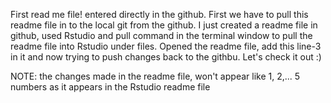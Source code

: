First read me file!
entered directly in the github. First we have to pull this readme file in to the local git from the github. 
I just created a readme file in github, used Rstudio and pull command in the terminal window to pull the readme file into Rstudio under files. Opened the readme file, add this line-3 in it and now trying to push changes back to the githbu. Let's check it out :)

NOTE: the changes made in the readme file, won't appear like 1, 2,... 5 numbers as it appears in the Rstudio readme file